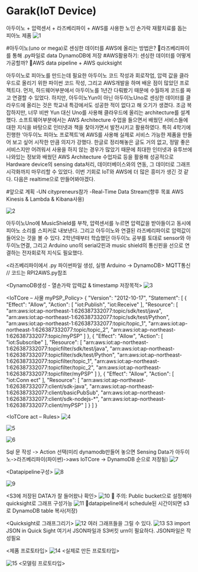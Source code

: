 ﻿# Garak(IoT Device)
아두이노 + 압력센서 + 라즈베리파이 + AWS를 사용한 노인 손가락 재활치료를 돕는 피아노 제품
![1](./images/1.jpg)

#아두이노(uno or mega)로 센싱한 데이터를 AWS에 올리는 방법은? 
라즈베리파이를 통해 .py파일로 data DynamoDB에 저장
#AWS활용하기: 센싱한 데이터를 어떻게 가공할까? 
AWS data pipeline + AWS quicksight

아두이노로 피아노를 만드는데 필요한 아두이노 코드 작성과 회로작업, 압력 값을 클라우드로 올리기 위한 파이썬 코드 작성, 그리고 AWS개발을 하며 배운 점이 많았던 프로젝트다. 
먼저, 하드웨어부분에서 아두이노를 1년간 다뤄봤기 때문에 수월하게 코드를 짜고 연결할 수 있었다. 하지만, 아두이노Yun이 아닌 아두이노Uno로 센싱한 데이터를 클라우드에 올리는 것은 학교내 특강에서도 성공한 적이 없다고 해 오기가 생겼다. 조금 복잡하지만, 너무 비싼 Yun 대신 Uno를 사용해 클라우드에 올리는 architecture를 설계했다. 
소프트웨어부분에서는 AWS Architecture 수업을 들으면서 배웠던 서비스들에 대한 지식을 바탕으로 인터넷과 책을 찾아가면서 발전시키고 활용하였다. 특히 4학기에 진행한 ‘아두이노 피아노 프로젝트’에 AWS를 사용해 실제로 서비스 가능한 제품을 만들어 보고 싶어 시작한 만큼 의지가 강했다. 한글로 정리해놓은 글도 거의 없고, 정말 좋은 서비스지만 어려워서 사용을 하지 않는 경우가 많았기 때문에 최대한 인터넷과 유투브에 나와있는 정보와 배웠던 AWS Architecture 수업자료 등을 활용해 성공적으로 Hardware device의 sensing data처리, 데이터베이스와의 연동, 그 데이터로 그래프 시각화까지 마무리할 수 있었다. 
이번 기회로 IoT와 AWS에 더 많은 흥미가 생긴 것 같다. 다음은 realtime으로 만들어봐야겠다.

#앞으로 계획
 -UN citypreneurs참가
 -Real-Time Data Stream(향후 목표 AWS Kinesis & Lambda & Kibana사용)


<HardWare>

![2](./images/2.jpg)

아두이노Uno에 MusicShield를 부착, 압력센서를 누르면 압력값을 받아들이고 동시에 피아노 소리를 스피커로 내보낸다. 그리고 아두이노와 연결된 라즈베리파이로 압력값이 들어오는 것을 볼 수 있다. 
2학년때부터 학습했던 아두이노 공부를 토대로 sensor와 아두이노연결, 그리고 Arduino uno의 serial2핀과 music shield의 통신핀을 선으로 연결하는 전자회로적 지식도 필요했다.






<SoftWare>
<라즈베리파이에서 .py 파이썬파일 생성, 실행 Arduino -> DynamoDB>
MQTT통신 // 코드는 RPI2AWS.py참조

<DynamoDB생성 - 열손가락 압력값 & timestamp 저장목적>
![3](./images/3.jpg)

<IoTCore – 사물 myPSP_Policy>
{
  "Version": "2012-10-17",
  "Statement": [
    {
      "Effect": "Allow",
      "Action": [
        "iot:Publish",
        "iot:Receive"
      ],
      "Resource": [
        "arn:aws:iot:ap-northeast-1:626387332077:topic/sdk/test/java",
        "arn:aws:iot:ap-northeast-1:626387332077:topic/sdk/test/Python",
        "arn:aws:iot:ap-northeast-1:626387332077:topic/topic_1",
        "arn:aws:iot:ap-northeast-1:626387332077:topic/topic_2",
        "arn:aws:iot:ap-northeast-1:626387332077:topic/myPSP"
      ]
    },
    {
      "Effect": "Allow",
      "Action": [
        "iot:Subscribe"
      ],
      "Resource": [
        "arn:aws:iot:ap-northeast-1:626387332077:topicfilter/sdk/test/java",
        "arn:aws:iot:ap-northeast-1:626387332077:topicfilter/sdk/test/Python",
        "arn:aws:iot:ap-northeast-1:626387332077:topicfilter/topic_1",
        "arn:aws:iot:ap-northeast-1:626387332077:topicfilter/topic_2",
        "arn:aws:iot:ap-northeast-1:626387332077:topicfilter/myPSP"
      ]
    },
    {
      "Effect": "Allow",
      "Action": [
        "iot:Conn
ect"
      ],
      "Resource": [
        "arn:aws:iot:ap-northeast-1:626387332077:client/sdk-java",
        "arn:aws:iot:ap-northeast-1:626387332077:client/basicPubSub",
        "arn:aws:iot:ap-northeast-1:626387332077:client/sdk-nodejs-*",
        "arn:aws:iot:ap-northeast-1:626387332077:client/myPSP"
      ]
    }
  ]
}

<IoTCore act – Rules>
![4](./images/4.jpg)

![5](./images/5.jpg)

![6](./images/6.jpg)

Sql 문 작성 -> Action 선택(미리 dynamodb만들어 놓으면 Sensing Data가 아두이노->라즈베리파이(파이썬)->aws IoTCore -> DynamoDB 순으로 저장됨)
![7](./images/7.jpg)

<Datapipeline구성>
![8](./images/8.jpg)

![9](./images/9.jpg)

<S3에 저장된 DATA가 잘 들어왔나 확인>
![10](./images/10.jpg)
	주의: Public bucket으로 설정해야 quicksight로 그래프 구성가능
![11](./images/11.jpg)
datapipeline에서 schedule된 시간이되면 s3로 DynamoDB table 복사(저장)

<Quicksight로 그래프그리기>
![12](./images/12.jpg)
여러 그래프들을 그릴 수 있다.
![13](./images/13.jpg)
S3 import JSON in Quick Sight 
여기서 JSON파일과 S3버킷 urn이 필요하다. JSON파일은 작성필요

<제품 프로토타입>
![14](./images/14.jpg)
<실제로  만든 프로토타입>

![15](./images/15.jpg)
<모델링 프로토타입>
